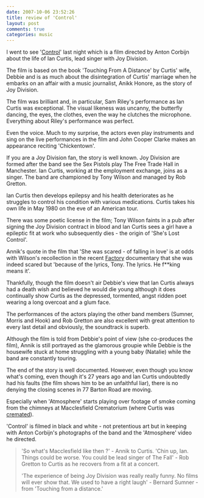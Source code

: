 ```yaml
---
date: 2007-10-06 23:52:26
title: review of 'Control'
layout: post
comments: true
categories: music
---
```

I went to see '[Control](http://www.controlthemovie.com/)' last night
which is a film directed by Anton Corbijn about the life of Ian Curtis,
lead singer with Joy Division.

The film is based on the book 'Touching From A Distance' by Curtis'
wife, Debbie and is as much about the disintegration of Curtis' marriage
when he embarks on an affair with a music journalist, Anikk Honore, as
the story of Joy Division.

The film was brilliant and, in particular, Sam Riley's performance as
Ian Curtis was exceptional. The visual likeness was uncanny, the
butterfly dancing, the eyes, the clothes, even the way he clutches the
microphone. Everything about Riley's performance was perfect.

Even the voice. Much to my surprise, the actors even play instruments
and sing on the live performances in the film and John Cooper Clarke
makes an appearance reciting 'Chickentown'.

If you are a Joy Division fan, the story is well known. Joy Division are
formed after the band see the Sex Pistols play The Free Trade Hall in
Manchester. Ian Curtis, working at the employment exchange, joins as a
singer. The band are championed by Tony Wilson and managed by Rob
Gretton.

Ian Curtis then develops epilepsy and his health deteriorates as he
struggles to control his condition with various medications. Curtis
takes his own life in May 1980 on the eve of an American tour.

There was some poetic license in the film; Tony Wilson faints in a pub
after signing the Joy Division contract in blood and Ian Curtis sees a
girl have a epileptic fit at work who subsequently dies - the origin of
'She's Lost Control'.

Annik's quote in the film that 'She was scared - of falling in love' is
at odds with Wilson's recollection in the recent
[Factory](http://www.nbrightside.com/blog/2007/09/28/fac51/) documentary
that she was indeed scared but 'because of the lyrics, Tony. The lyrics.
He f\*\*king means it'.

Thankfully, though the film doesn't air Debbie's view that Ian Curtis
always had a death wish and believed he would die young although it does
continually show Curtis as the depressed, tormented, angst ridden poet
wearing a long overcoat and a glum face.

The performances of the actors playing the other band members (Sumner,
Morris and Hook) and Rob Gretton are also excellent with great attention
to every last detail and obviously, the soundtrack is superb.

Although the film is told from Debbie's point of view (she co-produces
the film), Annik is still portrayed as the glamorous groupie while
Debbie is the housewife stuck at home struggling with a young baby
(Natalie) while the band are constantly touring.

The end of the story is well documented. However, even though you know
what's coming, even though it's 27 years ago and Ian Curtis undoubtedly
had his faults (the film shows him to be an unfaithful liar), there is
no denying the closing scenes in 77 Barton Road are moving.

Especially when 'Atmosphere' starts playing over footage of smoke coming
from the chimneys at Macclesfield Crematorium (where Curtis was
[cremated](http://www.nbrightside.com/blog/2006/05/08/lwtua/)).

'Control' is filmed in black and white - not pretentious art but in
keeping with Anton Corbijn's photographs of the band and the
'Atmosphere' video he directed.
> 'So what's Macclesfield like then ?' - Annik to Curtis.
> 'Chin up, Ian. Things could be worse. You could be lead singer of The
> Fall' - Rob Gretton to Curtis as he recovers from a fit at a concert.
>
> 'The experience of being Joy Division was really really funny. No
> films will ever show that. We used to have a right laugh' - Bernard
> Sumner - from 'Touching from a distance.'
